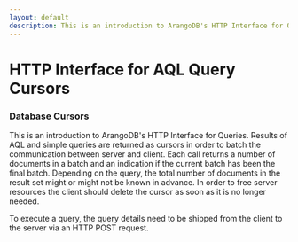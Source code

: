 ```yaml
---
layout: default
description: This is an introduction to ArangoDB's HTTP Interface for Queries
---
```

HTTP Interface for AQL Query Cursors
====================================

### Database Cursors

This is an introduction to ArangoDB's HTTP Interface for Queries. Results of AQL
and simple queries are returned as cursors in order to batch the communication
between server and client. Each call returns a number of documents in a batch
and an indication if the current batch has been the final batch. Depending on
the query, the total number of documents in the result set might or might not be
known in advance. In order to free server resources the client should delete the
cursor as soon as it is no longer needed.

To execute a query, the query details need to be shipped from the client to
the server via an HTTP POST request.
